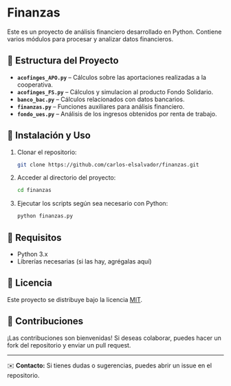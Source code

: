 # Finanzas

Este es un proyecto de análisis financiero desarrollado en Python. Contiene varios módulos para procesar y analizar datos financieros.

## 📂 Estructura del Proyecto

- **`acofinges_APO.py`** – Cálculos sobre las aportaciones realizadas a la cooperativa.
- **`acofinges_FS.py`** – Cálculos y simulacion al producto Fondo Solidario.
- **`banco_bac.py`** – Cálculos relacionados con datos bancarios.
- **`finanzas.py`** – Funciones auxiliares para análisis financiero.
- **`fondo_ues.py`** – Análisis de los ingresos obtenidos por renta de trabajo.

## 🚀 Instalación y Uso

1. Clonar el repositorio:
   ```bash
   git clone https://github.com/carlos-elsalvador/finanzas.git
   ```
2. Acceder al directorio del proyecto:
   ```bash
   cd finanzas
   ```
3. Ejecutar los scripts según sea necesario con Python:
   ```bash
   python finanzas.py
   ```

## 📌 Requisitos

- Python 3.x
- Librerías necesarias (si las hay, agrégalas aquí)

## 📜 Licencia

Este proyecto se distribuye bajo la licencia [MIT](LICENSE).

## 🤝 Contribuciones

¡Las contribuciones son bienvenidas! Si deseas colaborar, puedes hacer un fork del repositorio y enviar un pull request.

---

✉️ **Contacto:** Si tienes dudas o sugerencias, puedes abrir un issue en el repositorio.

